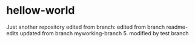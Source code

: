 # hellow-world
Just another repository
edited from branch: 
edited from branch readme-edits
updated from branch myworking-branch
5. modified by test branch
